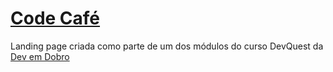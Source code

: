 # [Code Café](https://josephmatheus.github.io/landing-page-code-cafe/)
Landing page criada como parte de um dos módulos do curso DevQuest da [Dev em Dobro](https://github.com/devemdobro)


